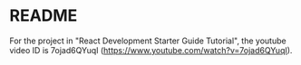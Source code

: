# README #

For the project in "React Development Starter Guide Tutorial", the youtube video ID is 7ojad6QYuqI (https://www.youtube.com/watch?v=7ojad6QYuqI).

